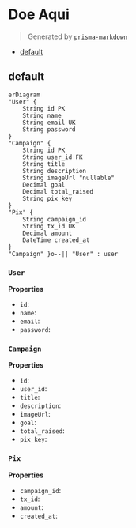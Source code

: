 # Doe Aqui
> Generated by [`prisma-markdown`](https://github.com/samchon/prisma-markdown)

- [default](#default)

## default
```mermaid
erDiagram
"User" {
    String id PK
    String name
    String email UK
    String password
}
"Campaign" {
    String id PK
    String user_id FK
    String title
    String description
    String imageUrl "nullable"
    Decimal goal
    Decimal total_raised
    String pix_key
}
"Pix" {
    String campaign_id
    String tx_id UK
    Decimal amount
    DateTime created_at
}
"Campaign" }o--|| "User" : user
```

### `User`

**Properties**
  - `id`: 
  - `name`: 
  - `email`: 
  - `password`: 

### `Campaign`

**Properties**
  - `id`: 
  - `user_id`: 
  - `title`: 
  - `description`: 
  - `imageUrl`: 
  - `goal`: 
  - `total_raised`: 
  - `pix_key`: 

### `Pix`

**Properties**
  - `campaign_id`: 
  - `tx_id`: 
  - `amount`: 
  - `created_at`: 